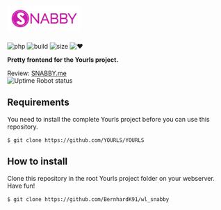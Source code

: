 # ![snabby](assets/img/logo-complete.png)

![php](https://img.shields.io/badge/php-%3E5.6-blue.svg)
![build](https://img.shields.io/badge/build-passed-brightgreen.svg)
![size](https://img.shields.io/badge/code--size-809kb-blue.svg)
![&hearts;](https://img.shields.io/badge/made%20with-%E2%9D%A4-ff69b4.svg)

**Pretty frontend for the Yourls project.**

Review: [SNABBY.me](https://snabby.me)  
![Uptime Robot status](https://img.shields.io/uptimerobot/status/m781551754-a9218784eee99f1e856e61b1.svg)


## Requirements

You need to install the complete Yourls project before you can use this repository.

```
$ git clone https://github.com/YOURLS/YOURLS
```


## How to install

Clone this repository in the root Yourls project folder on your webserver. Have fun!

```
$ git clone https://github.com/BernhardK91/wl_snabby
```
